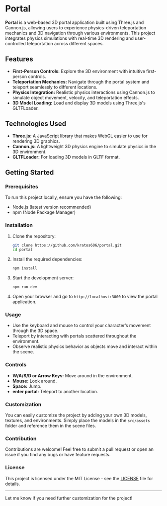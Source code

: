 # Portal

**Portal** is a web-based 3D portal application built using Three.js and Cannon.js, allowing users to experience physics-driven teleportation mechanics and 3D navigation through various environments. This project integrates physics simulations with real-time 3D rendering and user-controlled teleportation across different spaces.

## Features

- **First-Person Controls:** Explore the 3D environment with intuitive first-person controls.
- **Teleportation Mechanics:** Navigate through the portal system and teleport seamlessly to different locations.
- **Physics Integration:** Realistic physics interactions using Cannon.js to simulate object movement, velocity, and teleportation effects.
- **3D Model Loading:** Load and display 3D models using Three.js's GLTFLoader.
  
## Technologies Used

- **Three.js:** A JavaScript library that makes WebGL easier to use for rendering 3D graphics.
- **Cannon.js:** A lightweight 3D physics engine to simulate physics in the 3D environment.
- **GLTFLoader:** For loading 3D models in GLTF format.
  
## Getting Started

### Prerequisites

To run this project locally, ensure you have the following:

- Node.js (latest version recommended)
- npm (Node Package Manager)

### Installation

1. Clone the repository:

    ```bash
    git clone https://github.com/kratos606/portal.git
    cd portal
    ```

2. Install the required dependencies:

    ```bash
    npm install
    ```

3. Start the development server:

    ```bash
    npm run dev
    ```

4. Open your browser and go to `http://localhost:3000` to view the portal application.

### Usage

- Use the keyboard and mouse to control your character’s movement through the 3D space.
- Teleport by interacting with portals scattered throughout the environment.
- Observe realistic physics behavior as objects move and interact within the scene.

### Controls

- **W/A/S/D or Arrow Keys:** Move around in the environment.
- **Mouse:** Look around.
- **Space:** Jump.
- **enter portal:** Teleport to another location.

### Customization

You can easily customize the project by adding your own 3D models, textures, and environments. Simply place the models in the `src/assets` folder and reference them in the scene files.

### Contribution

Contributions are welcome! Feel free to submit a pull request or open an issue if you find any bugs or have feature requests.

### License

This project is licensed under the MIT License - see the [LICENSE](./LICENSE) file for details.

---

Let me know if you need further customization for the project!
